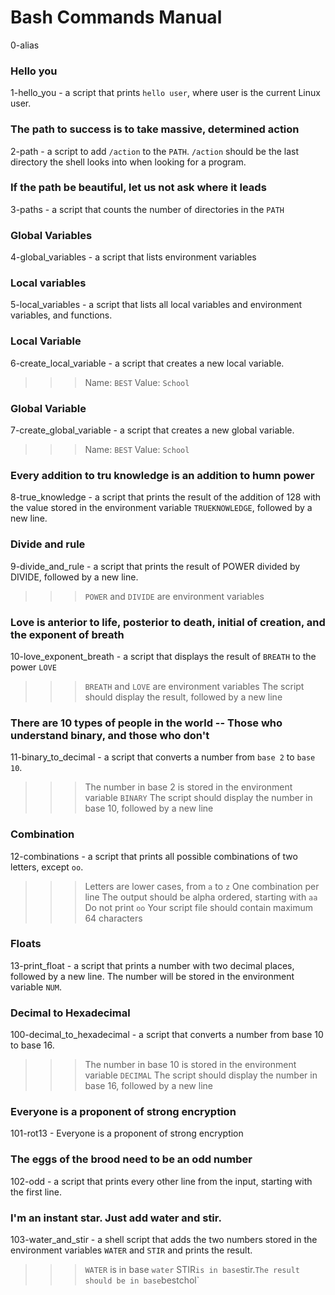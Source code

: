 # Bash Commands Manual

0-alias

### Hello you
1-hello_you - a script that prints `hello user`, where user is the current Linux user.


### The path to success is to take massive, determined action
2-path - a script to add `/action` to the `PATH`. `/action` should be the last directory the shell looks into when looking for a program.


### If the path be beautiful, let us not ask where it leads
3-paths - a script that counts the number of directories in the `PATH`


### Global Variables
4-global_variables - a script that lists environment variables


### Local variables
5-local_variables - a script that lists all local variables and environment variables, and functions.


### Local Variable
6-create_local_variable - a script that creates a new local variable.
> > > Name: `BEST`
> > > Value: `School`



### Global Variable
7-create_global_variable - a script that creates a new global variable.
> > > Name: `BEST`
> > > Value: `School`



### Every addition to tru knowledge is an addition to humn power
8-true_knowledge - a script that prints the result of the addition of 128 with the value stored in the environment variable `TRUEKNOWLEDGE`, followed by a new line.


### Divide and rule
9-divide_and_rule - a script that prints the result of POWER divided by DIVIDE, followed by a new line.
> > > `POWER` and `DIVIDE` are environment variables



###  Love is anterior to life, posterior to death, initial of creation, and the exponent of breath
10-love_exponent_breath - a script that displays the result of `BREATH` to the power `LOVE`
> > > `BREATH` and `LOVE` are environment variables
> > > The script should display the result, followed by a new line



### There are 10 types of people in the world -- Those who understand binary, and those who don't
11-binary_to_decimal - a script that converts a number from `base 2` to `base 10`.
> > > The number in base 2 is stored in the environment variable `BINARY`
> > > The script should display the number in base 10, followed by a new line



### Combination
12-combinations - a script that prints all possible combinations of two letters, except `oo`.
> > > Letters are lower cases, from `a` to `z`
> > > One combination per line
> > > The output should be alpha ordered, starting with `aa`
> > > Do not print `oo`
> > > Your script file should contain maximum 64 characters



### Floats
13-print_float - a script that prints a number with two decimal places, followed by a new line. The number will be stored in the environment variable `NUM`.


### Decimal to Hexadecimal
100-decimal_to_hexadecimal - a script that converts a number from base 10 to base 16.
> > > The number in base 10 is stored in the environment variable `DECIMAL`
> > > The script should display the number in base 16, followed by a new line


### Everyone is a proponent of strong encryption
101-rot13 -  Everyone is a proponent of strong encryption


### The eggs of the brood need to be an odd number
102-odd - a script that prints every other line from the input, starting with the first line.


### I'm an instant star. Just add water and stir.
103-water_and_stir - a shell script that adds the two numbers stored in the environment variables `WATER` and `STIR` and prints the result.
> > > `WATER` is in base `water`
> > > STIR` is in base `stir.`
> > > The result should be in base `bestchol`

